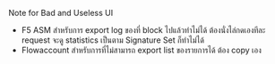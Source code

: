 Note for Bad and Useless UI
- F5 ASM สำหรับการ export log ของที่ block ไปแล้วทำไม่ได้ ต้องนั่งไล่กดเองทีละ request จะดู statistics เป็นตาม Signature Set ก็ทำไม่ได้
- Flowaccount สำหรับการที่ไม่สามารถ export list ของรายการได้ ต้อง copy เอง
